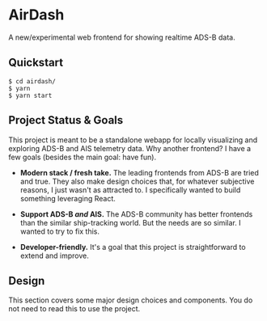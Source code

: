 # AirDash

A new/experimental web frontend for showing realtime ADS-B data.

## Quickstart

```
$ cd airdash/
$ yarn
$ yarn start
```

## Project Status & Goals

This project is meant to be a standalone webapp for locally visualizing and exploring ADS-B and AIS telemetry data. Why another frontend? I have a few goals (besides the main goal: have fun).

* **Modern stack / fresh take.** The leading frontends from ADS-B are tried and true. They also make design choices that, for whatever subjective reasons, I just wasn't as attracted to. I specifically wanted to build something leveraging React.

* **Support ADS-B _and_ AIS.** The ADS-B community has better frontends than the similar ship-tracking world. But the needs are so similar. I wanted to try to fix this.

* **Developer-friendly.** It's a goal that this project is straightforward to extend and improve.


## Design

This section covers some major design choices and components. You do not need to read this to use the project.